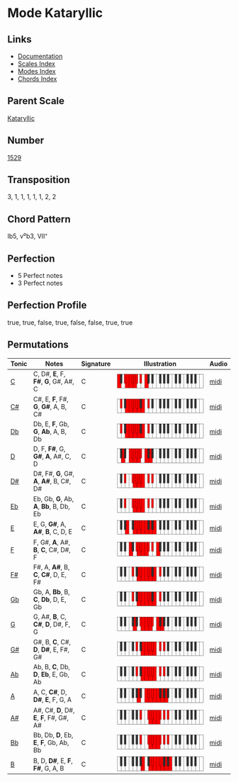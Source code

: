 # Mode Kataryllic

## Links

- [Documentation](README.md)
- [Scales Index](Scales.md)
- [Modes Index](Modes.md)
- [Chords Index](Chords.md)

## Parent Scale

[Kataryllic](ScaleKataryllic.md)

## Number

[1529](https://ianring.com/musictheory/scales/1529)

## Transposition

3, 1, 1, 1, 1, 1, 2, 2

## Chord Pattern

Ib5, v⁰b3, VII⁺

## Perfection

- 5 Perfect notes
- 3 Perfect notes

## Perfection Profile

true, true, false, true, false, false, true, true

## Permutations

| Tonic | Notes | Signature | Illustration | Audio |
|-------|-------|-----------|--------------|-------|
| [C](ModeCNaturalKataryllic.md) | C, D#, **E**, F, **F#**, **G**, G#, A#, C | C | ![CNaturalKataryllic](ModeCNaturalKataryllic.png) | [midi](https://github.com/edipermadi/music/blob/main/docs/ModeCNaturalKataryllic.mid?raw=true) |
| [C#](ModeCSharpKataryllic.md) | C#, E, **F**, F#, **G**, **G#**, A, B, C# | C | ![CSharpKataryllic](ModeCSharpKataryllic.png) | [midi](https://github.com/edipermadi/music/blob/main/docs/ModeCSharpKataryllic.mid?raw=true) |
| [Db](ModeDFlatKataryllic.md) | Db, E, **F**, Gb, **G**, **Ab**, A, B, Db | C | ![DFlatKataryllic](ModeDFlatKataryllic.png) | [midi](https://github.com/edipermadi/music/blob/main/docs/ModeDFlatKataryllic.mid?raw=true) |
| [D](ModeDNaturalKataryllic.md) | D, F, **F#**, G, **G#**, **A**, A#, C, D | C | ![DNaturalKataryllic](ModeDNaturalKataryllic.png) | [midi](https://github.com/edipermadi/music/blob/main/docs/ModeDNaturalKataryllic.mid?raw=true) |
| [D#](ModeDSharpKataryllic.md) | D#, F#, **G**, G#, **A**, **A#**, B, C#, D# | C | ![DSharpKataryllic](ModeDSharpKataryllic.png) | [midi](https://github.com/edipermadi/music/blob/main/docs/ModeDSharpKataryllic.mid?raw=true) |
| [Eb](ModeEFlatKataryllic.md) | Eb, Gb, **G**, Ab, **A**, **Bb**, B, Db, Eb | C | ![EFlatKataryllic](ModeEFlatKataryllic.png) | [midi](https://github.com/edipermadi/music/blob/main/docs/ModeEFlatKataryllic.mid?raw=true) |
| [E](ModeENaturalKataryllic.md) | E, G, **G#**, A, **A#**, **B**, C, D, E | C | ![ENaturalKataryllic](ModeENaturalKataryllic.png) | [midi](https://github.com/edipermadi/music/blob/main/docs/ModeENaturalKataryllic.mid?raw=true) |
| [F](ModeFNaturalKataryllic.md) | F, G#, **A**, A#, **B**, **C**, C#, D#, F | C | ![FNaturalKataryllic](ModeFNaturalKataryllic.png) | [midi](https://github.com/edipermadi/music/blob/main/docs/ModeFNaturalKataryllic.mid?raw=true) |
| [F#](ModeFSharpKataryllic.md) | F#, A, **A#**, B, **C**, **C#**, D, E, F# | C | ![FSharpKataryllic](ModeFSharpKataryllic.png) | [midi](https://github.com/edipermadi/music/blob/main/docs/ModeFSharpKataryllic.mid?raw=true) |
| [Gb](ModeGFlatKataryllic.md) | Gb, A, **Bb**, B, **C**, **Db**, D, E, Gb | C | ![GFlatKataryllic](ModeGFlatKataryllic.png) | [midi](https://github.com/edipermadi/music/blob/main/docs/ModeGFlatKataryllic.mid?raw=true) |
| [G](ModeGNaturalKataryllic.md) | G, A#, **B**, C, **C#**, **D**, D#, F, G | C | ![GNaturalKataryllic](ModeGNaturalKataryllic.png) | [midi](https://github.com/edipermadi/music/blob/main/docs/ModeGNaturalKataryllic.mid?raw=true) |
| [G#](ModeGSharpKataryllic.md) | G#, B, **C**, C#, **D**, **D#**, E, F#, G# | C | ![GSharpKataryllic](ModeGSharpKataryllic.png) | [midi](https://github.com/edipermadi/music/blob/main/docs/ModeGSharpKataryllic.mid?raw=true) |
| [Ab](ModeAFlatKataryllic.md) | Ab, B, **C**, Db, **D**, **Eb**, E, Gb, Ab | C | ![AFlatKataryllic](ModeAFlatKataryllic.png) | [midi](https://github.com/edipermadi/music/blob/main/docs/ModeAFlatKataryllic.mid?raw=true) |
| [A](ModeANaturalKataryllic.md) | A, C, **C#**, D, **D#**, **E**, F, G, A | C | ![ANaturalKataryllic](ModeANaturalKataryllic.png) | [midi](https://github.com/edipermadi/music/blob/main/docs/ModeANaturalKataryllic.mid?raw=true) |
| [A#](ModeASharpKataryllic.md) | A#, C#, **D**, D#, **E**, **F**, F#, G#, A# | C | ![ASharpKataryllic](ModeASharpKataryllic.png) | [midi](https://github.com/edipermadi/music/blob/main/docs/ModeASharpKataryllic.mid?raw=true) |
| [Bb](ModeBFlatKataryllic.md) | Bb, Db, **D**, Eb, **E**, **F**, Gb, Ab, Bb | C | ![BFlatKataryllic](ModeBFlatKataryllic.png) | [midi](https://github.com/edipermadi/music/blob/main/docs/ModeBFlatKataryllic.mid?raw=true) |
| [B](ModeBNaturalKataryllic.md) | B, D, **D#**, E, **F**, **F#**, G, A, B | C | ![BNaturalKataryllic](ModeBNaturalKataryllic.png) | [midi](https://github.com/edipermadi/music/blob/main/docs/ModeBNaturalKataryllic.mid?raw=true) |
